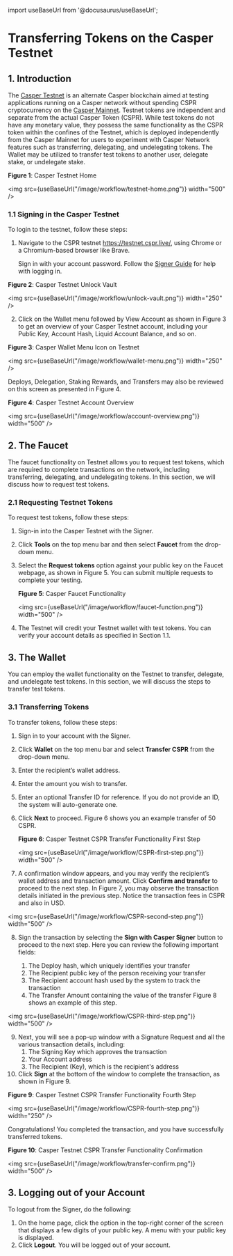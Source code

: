 import useBaseUrl from '@docusaurus/useBaseUrl';

# Transferring Tokens on the Casper Testnet

## 1. Introduction

The [Casper Testnet](https://testnet.cspr.live/) is an alternate Casper blockchain aimed at testing applications running on a Casper network without spending CSPR cryptocurrency on the [Casper Mainnet](https://cspr.live/). Testnet tokens are independent and separate from the actual Casper Token (CSPR). While test tokens do not have any monetary value, they possess the same functionality as the CSPR token within the confines of the Testnet, which is deployed independently from the Casper Mainnet for users to experiment with Casper Network features such as transferring, delegating, and undelegating tokens. The Wallet may be utilized to transfer test tokens to another user, delegate stake, or undelegate stake.

**Figure 1**: Casper Testnet Home

<img src={useBaseUrl("/image/workflow/testnet-home.png")} width="500" />

### 1.1	Signing in the Casper Testnet 

To login to the testnet, follow these steps:
1. Navigate to the CSPR testnet https://testnet.cspr.live/, using Chrome or a Chromium-based browser like Brave. 

    Sign in with your account password. Follow the [Signer Guide](https://docs.casperlabs.io/en/latest/workflow/signer-guide.html) for help with logging in.

**Figure 2**: Casper Testnet Unlock Vault

<img src={useBaseUrl("/image/workflow/unlock-vault.png")} width="250" />

2. Click on the Wallet menu followed by View Account as shown in Figure 3 to get an overview of your Casper Testnet account, including your Public Key, Account Hash, Liquid Account Balance, and so on. 

**Figure 3**: Casper Wallet Menu Icon on Testnet

<img src={useBaseUrl("/image/workflow/wallet-menu.png")} width="250" />

Deploys, Delegation, Staking Rewards, and Transfers may also be reviewed on this screen as presented in Figure 4.

**Figure 4**: Casper Testnet Account Overview

<img src={useBaseUrl("/image/workflow/account-overview.png")} width="500" />

## 2. The Faucet

The faucet functionality on Testnet allows you to request test tokens, which are required to complete transactions on the network, including transferring, delegating, and undelegating tokens. In this section, we will discuss how to request test tokens.

### 2.1 Requesting Testnet Tokens 

To request test tokens, follow these steps:
1. Sign-in into the Casper Testnet with the Signer. 
2. Click **Tools** on the top menu bar and then select **Faucet** from the drop-down menu. 
3. Select the **Request tokens** option against your public key on the Faucet webpage, as shown in Figure 5. You can submit multiple requests to complete your testing.

    **Figure 5**: Casper Faucet Functionality 

    <img src={useBaseUrl("/image/workflow/faucet-function.png")} width="500" />

4. The Testnet will credit your Testnet wallet with test tokens. You can verify your account details as specified in Section 1.1.

## 3. The Wallet

You can employ the wallet functionality on the Testnet to transfer, delegate, and undelegate test tokens. In this section, we will discuss the steps to transfer test tokens.

### 3.1 Transferring Tokens 

To transfer tokens, follow these steps:
1. Sign in to your account with the Signer. 
2. Click **Wallet** on the top menu bar and select **Transfer CSPR** from the drop-down menu. 
3. Enter the recipient’s wallet address.
4. Enter the amount you wish to transfer.
5. Enter an optional Transfer ID for reference. If you do not provide an ID, the system will auto-generate one.
6. Click **Next** to proceed. Figure 6 shows you an example transfer of 50 CSPR.

    **Figure 6**: Casper Testnet CSPR Transfer Functionality First Step

    <img src={useBaseUrl("/image/workflow/CSPR-first-step.png")} width="500" />

7. A confirmation window appears, and you may verify the recipient’s wallet address and transaction amount. Click **Confirm and transfer** to proceed to the next step. In Figure 7, you may observe the transaction details initiated in the previous step. Notice the transaction fees in CSPR and also in USD.

<img src={useBaseUrl("/image/workflow/CSPR-second-step.png")} width="500" />

8. Sign the transaction by selecting the **Sign with Casper Signer** button to proceed to the next step. Here you can review the following important fields:

    1. The Deploy hash, which uniquely identifies your transfer
    2. The Recipient public key of the person receiving your transfer
    3. The Recipient account hash used by the system to track the transaction
    4. The Transfer Amount containing the value of the transfer
    Figure 8 shows an example of this step.

<img src={useBaseUrl("/image/workflow/CSPR-third-step.png")} width="500" />

9. Next, you will see a pop-up window with a Signature Request and all the various transaction details, including:
    1. The Signing Key which approves the transaction
    2. Your Account address
    3. The Recipient (Key), which is the recipient's address
10. Click **Sign** at the bottom of the window to complete the transaction, as shown in Figure 9. 

**Figure 9**: Casper Testnet CSPR Transfer Functionality Fourth Step

<img src={useBaseUrl("/image/workflow/CSPR-fourth-step.png")} width="250" />

Congratulations! You completed the transaction, and you have successfully transferred tokens.

**Figure 10**: Casper Testnet CSPR Transfer Functionality Confirmation 

<img src={useBaseUrl("/image/workflow/transfer-confirm.png")} width="500" />

##  3.  Logging out of your Account

To logout from the Signer, do the following:
1. On the home page, click the option in the top-right corner of the screen that displays a few digits of your public key. A menu with your public key is displayed.
2. Click **Logout**. You will be logged out of your account.



